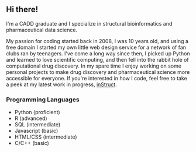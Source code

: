 ## Hi there!

I'm a CADD graduate and I specialize in structural bioinformatics and pharmaceutical data science. 

My passion for coding started back in 2008, I was 10 years old, and using a free domain I started my own little web design service for a network of fan clubs ran by teenagers. I've come a long way since then, I picked up Python and learned to love scientific computing, and then fell into the rabbit hole of computational drug discovery. In my spare time I enjoy working on some personal projects to make drug discovery and pharmaceutical science more accessible for everyone. If you're interested in how I code, feel free to take a peek at my latest work in progress, [inStruct](https://github.com/a-benedetti/inStruct). 

### Programming Languages
- Python (proficient)
- R (advanced)
- SQL (intermediate)
- Javascript (basic)
- HTML/CSS (intermediate)
- C/C++ (basic)




